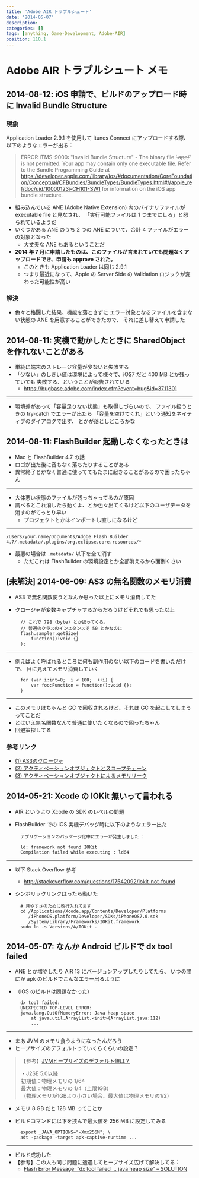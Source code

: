 ```yaml
---
title: 'Adobe AIR トラブルシュート'
date: '2014-05-07'
description:
categories: []
tags: [anything, Game-Development, Adobe-AIR]
position: 110.1
---
```


# Adobe AIR トラブルシュート メモ

## 2014-08-12: iOS 申請で、ビルドのアップロード時に Invalid Bundle Structure

### 現象

Application Loader 2.9.1 を使用して Itunes Connect にアップロードする際、以下のようなエラーが出る：

> ERROR ITMS-9000: "Invalid Bundle Structure" - The binary file '~~~~.app/~~~~' is not permitted.
> Your app may contain only one executable file. Refer to the Bundle Programming Guide at
> https://developer.apple.com/library/ios/#documentation/CoreFoundation/Conceptual/CFBundles/BundleTypes/BundleTypes.html#//apple_ref/doc/uid/10000123i-CH101-SW1
> for information on the iOS app bundle structure.

- 組み込んでいる ANE (Adobe Native Extension) 内のバイナリファイルが executable file と見なされ、
  「実行可能ファイルは 1 つまでにしろ」と怒られているようだ
- いくつかある ANE のうち 2 つの ANE について、合計 4 ファイルがエラーの対象となった
    - 大丈夫な ANE もあるということだ
- **2014 年 7 月に申請したものは、このファイルが含まれていても問題なくアップロードでき、申請も approve された。**
    - このときも Application Loader は同じ 2.9.1
    - つまり最近になって、Apple の Server Side の Validation ロジックが変わった可能性が高い

### 解決

- 色々と格闘した結果、機能を落とさずに
  エラー対象となるファイルを含まない状態の ANE を用意することができたので、
  それに差し替えて申請した


## 2014-08-11: 実機で動かしたときに SharedObject を作れないことがある

- 単純に端末のストレージ容量が少ないと失敗する
- 「少ない」のしきい値は環境によって様々で、iOS7 だと 400 MB とか残っていても
  失敗する、ということが報告されている
    - https://bugbase.adobe.com/index.cfm?event=bug&id=3711301

___

- 環境差があって「容量足りない状態」も取得しづらいので、
  ファイル扱うときの try-catch でエラーが出たら
  「容量を空けてくれ」という通知をネイティブのダイアログで出す、
  とかが落としどころかな


## 2014-08-11: FlashBuilder 起動しなくなったときは

- Mac と FlashBuilder 4.7 の話
- ロゴが出た後に音もなく落ちたりすることがある
- 異常終了とかなく普通に使っててもたまに起きることがあるので困ったちゃん

___

- 大体悪い状態のファイルが残っちゃってるのが原因
- 調べるとこれ消したら動くよ、とか色々出てくるけど以下のユーザデータを消すのがてっとり早い
    - プロジェクトとかはインポートし直しになるけど

___

    /Users/your.name/Documents/Adobe Flash Builder 4.7/.metadata/.plugins/org.eclipse.core.resources/*

- 最悪の場合は `.metadata/` 以下を全て消す
    - ただこれは FlashBuilder の環境設定とか全部消えるから面倒くさい


## [未解決] 2014-06-09: AS3 の無名関数のメモリ消費

- AS3 で無名関数使うとなんか思った以上にメモリ消費してた
- クロージャが変数キャプチャするからだろうけどそれでも思った以上

        // これで 798 (byte) とか返ってくる。
        // 普通のクラスのインスタンスで 50 とかなのに
        flash.sampler.getSize(
            function():void {}
        );

___

- 例えばよく呼ばれるところに何も副作用のない以下のコードを書いただけで、
  目に見えてメモリ消費していく

        for (var i:int=0;  i < 100;  ++i) {
            var foo:Function = function():void {};
        }

___

- このメモリはちゃんと GC で回収されるけど、それは GC を起こしてしまうってことだ
- とはいえ無名関数なんて普通に使いたくなるので困ったちゃん
- 回避策探してる

### 参考リンク

- [(1) AS3のクロージャ](http://www.imajuk.com/blog/archives/2008/04/as3_2.html)
- [(2) アクティベーションオブジェクトとスコープチェーン](http://www.imajuk.com/blog/archives/2008/04/post_4.html)
- [(3) アクティベーションオブジェクトによるメモリリーク](http://www.imajuk.com/blog/archives/2008/04/post_3.html)


## 2014-05-21: Xcode の IOKit 無いって言われる

- AIR というより Xcode の SDK のレベルの問題
- FlashBuilder での iOS 実機デバッグ時に以下のようなエラー出た

        アプリケーションのパッケージ化中にエラーが発生しました :
        
        ld: framework not found IOKit
        Compilation failed while executing : ld64

___

- 以下 Stack Overflow 参考
    - http://stackoverflow.com/questions/17542092/iokit-not-found
- シンボリックリンクはったら動いた

        # 見やすさのために改行入れてます
        cd /Applications/Xcode.app/Contents/Developer/Platforms
           /iPhoneOS.platform/Developer/SDKs/iPhoneOS7.0.sdk
           /System/Library/Frameworks/IOKit.framework
        sudo ln -s Versions/A/IOKit .


## 2014-05-07: なんか Android ビルドで dx tool failed

- ANE とか増やしたり AIR 13 にバージョンアップしたりしてたら、
  いつの間にか apk のビルドでこんなエラー出るように
- （iOS のビルドは問題なかった）

        dx tool failed:
        UNEXPECTED TOP-LEVEL ERROR:
        java.lang.OutOfMemoryError: Java heap space
            at java.util.ArrayList.<init>(ArrayList.java:112)
            ...

___

- まあ JVM のメモリ食うようになったんだろう
- ヒープサイズのデフォルトっていくらくらいの設定？

> 【参考】[JVMヒープサイズのデフォルト値は？](http://tech.ewdev.info/2012/01/298/)
>
> ・J2SE 5.0以降 <br/>
> 初期値：物理メモリの 1/64 <br/>
> 最大値：物理メモリの 1/4（上限1GB） <br/>
> （物理メモリが1GBより小さい場合、最大値は物理メモリの1/2） <br/>

- メモリ 8 GB だと 128 MB ってことか
- ビルドコマンドに以下を挟んで最大値を 256 MB に設定してみる

        export _JAVA_OPTIONS="-Xmx256M"; \
        adt -package -target apk-captive-runtime ...

___

- ビルド成功した
- 【参考】この人も同じ問題に遭遇してヒープサイズ広げて解決してる：
    - [Flash Error Message: “dx tool failed … java heap size” – SOLUTION](http://www.0x101010.com/flash-error-message-solution/?utm_source=rss&utm_medium=rss&utm_campaign=flash-error-message-solution)



